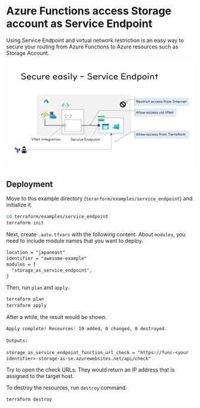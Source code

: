 # Azure Functions access Storage account as Service Endpoint

Using Service Endpoint and virtual network restriction is an easy way to secure your routing from Azure Functions to Azure resources such as Storage Account.

![Azure Function access to Storage account as a Service Endpoint](../../../docs/images/access-to-service-endpoint.png)

## Deployment

Move to this example directory (`terarform/examples/service_endpoint`) and initialize it.

```bash
cd terraform/examples/service_endpoint
terraform init
```

Next, create `.auto.tfvars` with the following content. About `modules`, you need to include module names that you want to deploy.

```hcl
location = "japaneast"
identifier = "awesome-example"
modules = [
  "storage_as_service_endpoint",
]
```

Then, run `plan` and `apply`.

```bash
terraform plan
terraform apply
```

After a while, the result would be shown.

```
Apply complete! Resources: 10 added, 0 changed, 0 destroyed.

Outputs:

storage_as_service_endpoint_function_url_check = "https://func-<your identifier>-storage-as-se.azurewebsites.net/api/check"
```

Try to open the check URLs. They would return an IP address that is assigned to the target host.

To destroy the resources, run `destroy` command.

```bash
terraform destroy
```